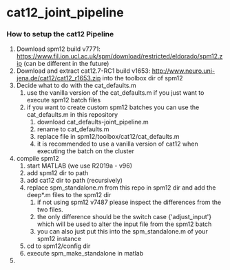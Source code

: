 # cat12_joint_pipeline

### How to setup the cat12 Pipeline
1. Download spm12 build v7771: https://www.fil.ion.ucl.ac.uk/spm/download/restricted/eldorado/spm12.zip (can be different in the future)
2. Download and extract cat12.7-RC1 build v1653: http://www.neuro.uni-jena.de/cat12/cat12_r1653.zip into the toolbox dir of spm12
3. Decide what to do with the cat_defaults.m
   1. use the vanilla version of the cat_defaults.m if you just want to execute spm12 batch files
   2. if you want to create custom spm12 batches you can use the cat_defaults.m in this repository
      1. download cat_defaults-joint_pipeline.m 
      2. rename to cat_defaults.m
      3. replace file in spm12/toolbox/cat12/cat_defaults.m
      4. it is recommended to use a vanilla version of cat12 when executing the batch on the cluster
4. compile spm12
   1. start MATLAB (we use R2019a - v96)
   2. add spm12 dir to path
   3. add cat12 dir to path (recursively)
   4. replace spm_standalone.m from this repo in spm12 dir and add the deep*.m files to the spm12 dir
      1. if not using spm12 v7487 please inspect the differences from the two files. 
      2. the only difference should be the switch case {'adjust_input'} which will be used to alter the input file from the spm12 batch
      3. you can also just put this into the spm_standalone.m of your spm12 instance
   5. cd to spm12/config dir
   6. execute spm_make_standalone in matlab
5. 